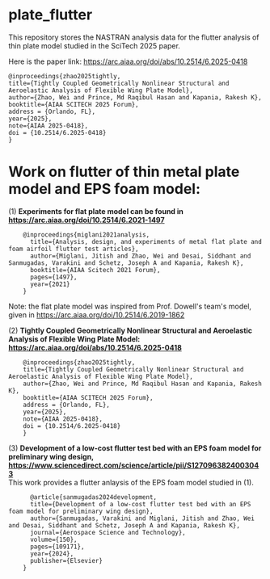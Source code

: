 # plate_flutter
This repository stores the NASTRAN analysis data for the flutter analysis of thin plate model studied in the SciTech 2025 paper. 

Here is the paper link: https://arc.aiaa.org/doi/abs/10.2514/6.2025-0418

    @inproceedings{zhao2025tightly, 
    title={Tightly Coupled Geometrically Nonlinear Structural and Aeroelastic Analysis of Flexible Wing Plate Model},
    author={Zhao, Wei and Prince, Md Raqibul Hasan and Kapania, Rakesh K},
    booktitle={AIAA SCITECH 2025 Forum},
    address = {Orlando, FL},
    year={2025},
    note={AIAA 2025-0418},
    doi = {10.2514/6.2025-0418}
    }


# Work on flutter of thin metal plate model and EPS foam model:
(1) **Experiments for flat plate model can be found in https://arc.aiaa.org/doi/10.2514/6.2021-1497**
  
        @inproceedings{miglani2021analysis,
          title={Analysis, design, and experiments of metal flat plate and foam airfoil flutter test articles},
          author={Miglani, Jitish and Zhao, Wei and Desai, Siddhant and Sanmugadas, Varakini and Schetz, Joseph A and Kapania, Rakesh K},
          booktitle={AIAA Scitech 2021 Forum},
          pages={1497},
          year={2021}
        }

Note: the flat plate model was inspired from Prof. Dowell's team's model, given in https://arc.aiaa.org/doi/10.2514/6.2019-1862
  
(2) **Tightly Coupled Geometrically Nonlinear Structural and Aeroelastic Analysis of Flexible Wing Plate Model: https://arc.aiaa.org/doi/abs/10.2514/6.2025-0418**

        @inproceedings{zhao2025tightly, 
        title={Tightly Coupled Geometrically Nonlinear Structural and Aeroelastic Analysis of Flexible Wing Plate Model},
        author={Zhao, Wei and Prince, Md Raqibul Hasan and Kapania, Rakesh K},
        booktitle={AIAA SCITECH 2025 Forum},
        address = {Orlando, FL},
        year={2025},
        note={AIAA 2025-0418},
        doi = {10.2514/6.2025-0418}
        }

(3) **Development of a low-cost flutter test bed with an EPS foam model for preliminary wing design, https://www.sciencedirect.com/science/article/pii/S1270963824003043**
    \
    This work provides a flutter anlaysis of the EPS foam model studied in (1).
    
          @article{sanmugadas2024development,
          title={Development of a low-cost flutter test bed with an EPS foam model for preliminary wing design},
          author={Sanmugadas, Varakini and Miglani, Jitish and Zhao, Wei and Desai, Siddhant and Schetz, Joseph A and Kapania, Rakesh K},
          journal={Aerospace Science and Technology},
          volume={150},
          pages={109171},
          year={2024},
          publisher={Elsevier}
        }

